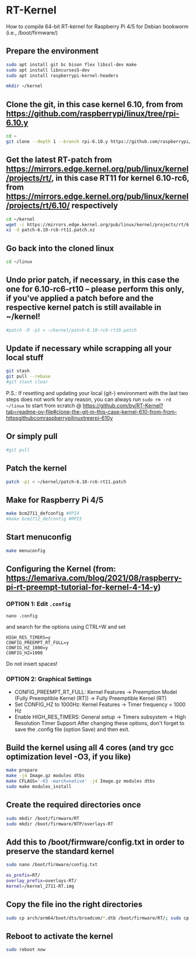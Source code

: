 # RT-Kernel
How to compile 64-bit RT-kernel for Raspberry Pi 4/5 for Debian bookworm (i.e., /boot/firmware/)

## Prepare the environment
```bash
sudo apt install git bc bison flex libssl-dev make
sudo apt install libncurses5-dev
sudo apt install raspberrypi-kernel-headers

mkdir ~/kernel
```
## Clone the git, in this case kernel 6.10, from from https://github.com/raspberrypi/linux/tree/rpi-6.10.y
```bash
cd ~
git clone --depth 1 --branch rpi-6.10.y https://github.com/raspberrypi/linux
```
## Get the latest RT-patch from https://mirrors.edge.kernel.org/pub/linux/kernel/projects/rt/, in this case RT11 for kernel 6.10-rc6, from https://mirrors.edge.kernel.org/pub/linux/kernel/projects/rt/6.10/ respectively
```bash
cd ~/kernel
wget -c https://mirrors.edge.kernel.org/pub/linux/kernel/projects/rt/6.10/patch-6.10-rc6-rt11.patch.xz
xz -d patch-6.10-rc6-rt11.patch.xz
```
## Go back into the cloned linux
```bash
cd ~/linux
```
## Undo prior patch, if necessary, in this case the one for 6.10-rc6-rt10 – please perform this only, if you've applied a patch before and the respective kernel patch is still available in ~/kernel!
```bash
#patch -R -p1 < ~/kernel/patch-6.10-rc6-rt10.patch
```
## Update if necessary while scrapping all your local stuff
```bash
git stash
git pull --rebase
#git stash clear
```
P.S.: If resetting and updating your local (git-) environment with the last two steps does not work for any reason, you can always run `sudo rm -rd ~/linux` to start from scratch @ https://github.com/by/RT-Kernel?tab=readme-ov-file#clone-the-git-in-this-case-kernel-610-from-from-httpsgithubcomraspberrypilinuxtreerpi-610y
## Or simply pull
```bash
#git pull
```
## Patch the kernel
```bash
patch -p1 < ~/kernel/patch-6.10-rc6-rt11.patch
```
## Make for Raspberry Pi 4/5
```bash
make bcm2711_defconfig #RPI4
#make bcm2712_defconfig #RPI5
```
## Start menuconfig
```bash
make menuconfig
```
## Configuring the Kernel (from: https://lemariva.com/blog/2021/08/raspberry-pi-rt-preempt-tutorial-for-kernel-4-14-y)
### OPTION 1: Edit ```.config```
```
nano .config
```
and search for the options using CTRL+W and set
```
HIGH_RES_TIMERS=y
CONFIG_PREEMPT_RT_FULL=y
CONFIG_HZ_1000=y
CONFIG_HZ=1000
```
Do not insert spaces!

### OPTION 2: Graphical Settings 
- CONFIG_PREEMPT_RT_FULL: Kernel Features → Preemption Model (Fully Preemptible Kernel (RT)) → Fully Preemptible Kernel (RT)
- Set CONFIG_HZ to 1000Hz: Kernel Features → Timer frequency = 1000 Hz
- Enable HIGH_RES_TIMERS: General setup → Timers subsystem → High Resolution Timer Support
After changing these options, don't forget to save the .config file (option Save) and then exit.


## Build the kernel using all 4 cores (and try gcc optimization level -O3, if you like)
```bash
make prepare
make -j4 Image.gz modules dtbs
make CFLAGS='-O3 -march=native' -j4 Image.gz modules dtbs
sudo make modules_install
```
## Create the required directories once
```bash
sudo mkdir /boot/firmware/RT
sudo mkdir /boot/firmware/NTP/overlays-RT
```
## Add this to /boot/firmware/config.txt in order to preserve the standard kernel
```bash
sudo nano /boot/firmware/config.txt
```

```bash
os_prefix=RT/
overlay_prefix=overlays-RT/
kernel=/kernel_2711-RT.img
```
## Copy the file ino the right directories
```bash
sudo cp arch/arm64/boot/dts/broadcom/*.dtb /boot/firmware/RT/; sudo cp arch/arm64/boot/dts/overlays/*.dtb* /boot/firmware/RT/overlays-RT/; sudo cp arch/arm64/boot/dts/overlays/README /boot/firmware/RT/overlays-RT/; sudo cp arch/arm64/boot/Image.gz /boot/firmware/kernel_2711-RT.img
```
## Reboot to activate the kernel
```bash
sudo reboot now
```
